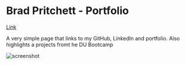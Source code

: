 <h1>Brad Pritchett - Portfolio</h1>
<a href="https://bradpritchett.github.io/Brad-Pritchett-Portfolio/" target="_blank">Link</a>
<p>A very simple page that links to my GitHub, LinkedIn and portfolio. Also highlights a projects fromt he DU Bootcamp</p>

![screenshot](https://bradpritchett.github.io/Brad-Pritchett-Portfolio/assets/screenshot.jpg)